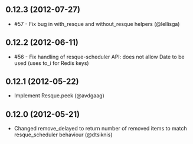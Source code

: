 ## 0.12.3 (2012-07-27)

* #57 - Fix bug in with\_resque and without\_resque helpers (@lellisga)

## 0.12.2 (2012-06-11)

* #56 - Fix handling of resque-scheduler API: does not allow Date to be used (uses to\_i for Redis keys)

## 0.12.1 (2012-05-22)

* Implement Resque.peek (@avdgaag)

## 0.12.0 (2012-05-21)

* Changed remove\_delayed to return number of removed items to match resque\_scheduler behaviour (@dtsiknis)
